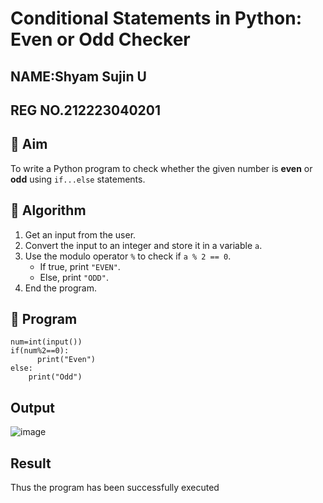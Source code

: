 # Conditional Statements in Python: Even or Odd Checker

## NAME:Shyam Sujin U
## REG NO.212223040201
## 🎯 Aim
To write a Python program to check whether the given number is **even** or **odd** using `if...else` statements.

## 🧠 Algorithm
1. Get an input from the user.
2. Convert the input to an integer and store it in a variable `a`.
3. Use the modulo operator `%` to check if `a % 2 == 0`.
   - If true, print `"EVEN"`.
   - Else, print `"ODD"`.
4. End the program.

## 🧾 Program
```
num=int(input())
if(num%2==0):
      print("Even")
else:
    print("Odd")

```
## Output
![image](https://github.com/user-attachments/assets/4494c923-c138-47cb-bea7-c0bc245171ec)

## Result

Thus the program has been successfully executed
